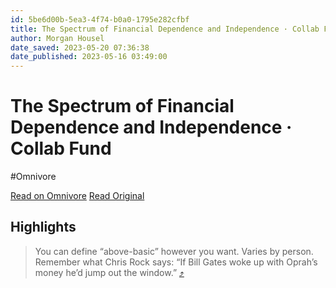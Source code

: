 ```yaml
---
id: 5be6d00b-5ea3-4f74-b0a0-1795e282cfbf
title: The Spectrum of Financial Dependence and Independence · Collab Fund
author: Morgan Housel
date_saved: 2023-05-20 07:36:38
date_published: 2023-05-16 03:49:00
---
```


# The Spectrum of Financial Dependence and Independence · Collab Fund
#Omnivore

[Read on Omnivore](https://omnivore.app/me/https-collabfund-com-blog-the-spectrum-of-financial-dependence-a-18838f27d59)
[Read Original](https://collabfund.com/blog/the-spectrum-of-financial-dependence-and-independence)

## Highlights

> You can define “above-basic” however you want. Varies by person. Remember what Chris Rock says: “If Bill Gates woke up with Oprah’s money he’d jump out the window.” [⤴️](https://omnivore.app/me/https-collabfund-com-blog-the-spectrum-of-financial-dependence-a-18838f27d59#f53e1554-a28e-4c70-8cd2-06933987f90a) 

